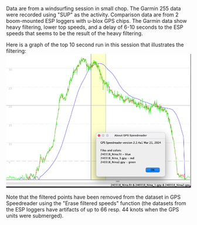 Data are from a windsurfing session in small chop. The Garmin 255 data were recorded using "SUP" as the activity. 
Comparison data are from 2 boom-mounted ESP loggers with u-blox GPS chips.
The Garmin data show heavy filtering, lower top speeds, and a delay of 6-10 seconds to the ESP speeds that seems to be the
result of the heavy filtering.

Here is a graph of the top 10 second run in this session that illustrates the filtering: ![speed graph](240318_top10sec.png) 

Note that the filtered points have been removed from the dataset in GPS Speedreader using the "Erase filtered speeds" function
(the datasets from the ESP loggers have artifacts of up to 66 resp. 44 knots when the GPS units were submerged).
